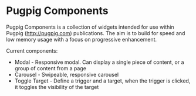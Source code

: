 Pugpig Components
=================

Pugpig Components is a collection of widgets intended for use within Pugpig (http://pugpig.com) publications. The aim is to build for speed and low memory usage with a focus on progressive enhancement.

Current components:

* Modal - Responsive modal. Can display a single piece of content, or a group of content from a page
* Carousel - Swipeable, responsive carousel
* Toggle Target - Define a trigger and a target, when the trigger is clicked, it toggles the visibility of the target
